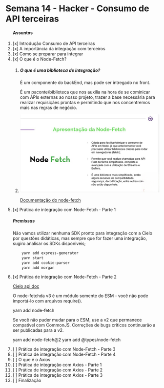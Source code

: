 # Semana 14 - Hacker - Consumo de API terceiras

<ol>
<h4>Assuntos</h4>
<li>[x] Introdução Consumo de API terceiras</li>
<li>[x] A importância da integração com terceiros</li>
<li>[x] Como se preparar para integrar</li>
<li>[x] O que é o Node-Fetch?<br/>
<ol>
<li>
<h5>O que é uma biblioteca de integração?</h5>
<p>
É um componente do backEnd, mas pode ser intregado no front. 
</p>
<p>É um paconte/biblioteca que nos auxilia na hora de se cominicar com APIs externas ao nosso projeto, trazer a base necessária para realizar requisiçães prontas e permitindo que nos concentremos mais nas regras de negócio.</p>
</li>
<li>
<img src="./img/1.png">
<br/>

<a href="https://www.npmjs.com/package/node-fetch">Documentação do node-fetch</a>

</li>
</ol>
</li>
<li>[x] Prática de integração com Node-Fetch - Parte 1
<h5>Premissas</h5>
<p>Não vamos utilizar nenhuma SDK pronto para integração com a Cielo por questões didáticas, mas sempre que for fazer uma integração, sugiro analisar os SDKs disponiveis;</p>

        yarn add express-generator
        yarn start
        yarn add cookie-parser
        yarn add morgan



</li>
<li>[x] Prática de integração com Node-Fetch - Parte 2

<a href="https://developercielo.github.io/manual/cielo-ecommerce#sobre-o-sandbox">Cielo api doc</a>
<p>O node-fetchda v3 é um módulo somente do ESM - você não pode importá-lo com arquivos require().</p>
<p>     yarn add node-fetch
</p>

<p>Se você não puder mudar para o ESM, use a v2 que permanece compatível com CommonJS. Correções de bugs críticos continuarão a ser publicadas para a v2.</p>
<p>
        yarn add node-fetch@2
        yarn add @types/node-fetch
</p>
</li>
<li>[ ] Prática de integração com Node-Fetch - Parte 3</li>
<li>[ ] Prática de integração com Node-Fetch - Parte 4</li>
<li>[ ] O que é o Axios</li>
<li>[ ] Prática de integração com Axios - Parte 1</li>
<li>[ ] Prática de integração com Axios - Parte 2</li>
<li>[ ] Prática de integração com Axios - Parte 3</li>
<li>[ ] Finalização</li>

</ol>
